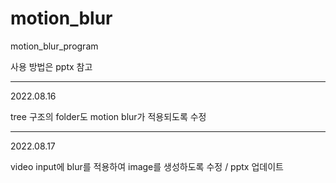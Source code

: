 # motion_blur
motion_blur_program

사용 방법은 pptx 참고

-------------------------------------------
2022.08.16  


tree 구조의 folder도 motion blur가 적용되도록 수정  

-------------------------------------------
2022.08.17  


video input에 blur를 적용하여 image를 생성하도록 수정 / pptx 업데이트  